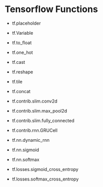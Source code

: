 # Tensorflow Functions

- tf.placeholder

- tf.Variable

- tf.to_float

- tf.one_hot

- tf.cast

- tf.reshape

- tf.tile

- tf.concat

- tf.contrib.slim.conv2d

- tf.contrib.slim.max_pool2d

- tf.contrib.slim.fully_connected

- tf.contrib.rnn.GRUCell

- tf.nn.dynamic_rnn

- tf.nn.sigmoid

- tf.nn.softmax

- tf.losses.sigmoid_cross_entropy

- tf.losses.softmax_cross_entropy




